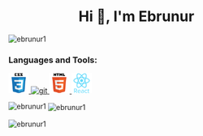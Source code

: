 <h1 align="center">Hi 👋, I'm Ebrunur</h1>
<p align="left"> <img src="https://komarev.com/ghpvc/?username=ebrunur1&label=Profile%20views&color=0e75b6&style=flat" alt="ebrunur1" /> </p>

<h3 align="left">Languages and Tools:</h3>
<p align="left"> <a href="https://www.w3schools.com/css/" target="_blank" rel="noreferrer"> <img src="https://raw.githubusercontent.com/devicons/devicon/master/icons/css3/css3-original-wordmark.svg" alt="css3" width="40" height="40"/> </a> <a href="https://git-scm.com/" target="_blank" rel="noreferrer"> <img src="https://www.vectorlogo.zone/logos/git-scm/git-scm-icon.svg" alt="git" width="40" height="40"/> </a> <a href="https://www.w3.org/html/" target="_blank" rel="noreferrer"> <img src="https://raw.githubusercontent.com/devicons/devicon/master/icons/html5/html5-original-wordmark.svg" alt="html5" width="40" height="40"/> </a> <a href="https://reactjs.org/" target="_blank" rel="noreferrer"> <img src="https://raw.githubusercontent.com/devicons/devicon/master/icons/react/react-original-wordmark.svg" alt="react" width="40" height="40"/> </a> </p>

<p><img align="left" src="https://github-readme-stats.vercel.app/api/top-langs?username=ebrunur1&show_icons=true&locale=en&layout=compact" alt="ebrunur1" /></p>

<p>&nbsp;<img align="center" src="https://github-readme-stats.vercel.app/api?username=ebrunur1&show_icons=true&locale=en" alt="ebrunur1" /></p>

<p><img align="center" src="https://github-readme-streak-stats.herokuapp.com/?user=ebrunur1&" alt="ebrunur1" /></p>
